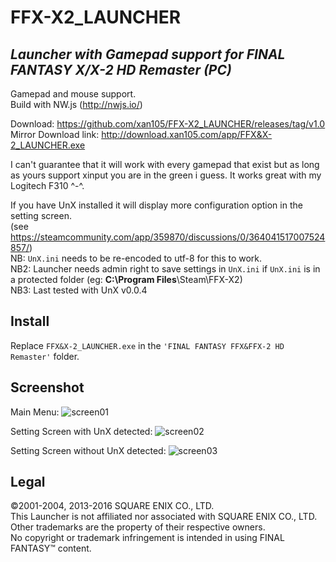 # FFX-X2_LAUNCHER
*Launcher with Gamepad support for FINAL FANTASY X/X-2 HD Remaster (PC)*
--------------------------------

Gamepad and mouse support.<br />
Build with NW.js (http://nwjs.io/)<br />

Download: https://github.com/xan105/FFX-X2_LAUNCHER/releases/tag/v1.0 <br/>
Mirror Download link: http://download.xan105.com/app/FFX&X-2_LAUNCHER.exe

I can't guarantee that it will work with every gamepad that exist but as long as yours support xinput you are in the green i guess. It works great with my Logitech F310 ^-^.

If you have UnX installed it will display more configuration option in the setting screen.<br /> 
(see https://steamcommunity.com/app/359870/discussions/0/364041517007524857/)<br /> 
NB: ```UnX.ini``` needs to be re-encoded to utf-8 for this to work.<br />
NB2: Launcher needs admin right to save settings in ```UnX.ini``` if ```UnX.ini``` is in a protected folder (eg: **C:\Program Files**\Steam\FFX-X2\)<br />
NB3: Last tested with UnX v0.0.4<br />

Install
-------

Replace ```FFX&X-2_LAUNCHER.exe``` in the ```'FINAL FANTASY FFX&FFX-2 HD Remaster'``` folder.

Screenshot
----------

Main Menu:
![screen01](https://cloud.githubusercontent.com/assets/14090532/15367796/c4f818da-1d54-11e6-97d5-cb3a9fe13895.png)

Setting Screen with UnX detected:
![screen02](https://cloud.githubusercontent.com/assets/14090532/15367806/cf73912c-1d54-11e6-81d2-bc3d0222aa04.png)

Setting Screen without UnX detected:
![screen03](https://cloud.githubusercontent.com/assets/14090532/15367807/cfd3e55e-1d54-11e6-9179-1ffd4bfa12c6.png)

Legal
-----
©2001-2004, 2013-2016 SQUARE ENIX CO., LTD.<br />
This Launcher is not affiliated nor associated with SQUARE ENIX CO., LTD.<br />
Other trademarks are the property of their respective owners.<br />
No copyright or trademark infringement is intended in using FINAL FANTASY™ content.<br />
